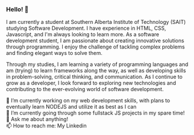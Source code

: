 ### Hello! 👋

<!--
**Ever-QN/ever-qn** is a ✨ _special_ ✨ repository because its `README.md` (this file) appears on your GitHub profile.

Here are some ideas to get you started:

- 🔭 I’m currently working on ...
- 🌱 I’m currently learning ...
- 👯 I’m looking to collaborate on ...
- 🤔 I’m looking for help with ...
- 💬 Ask me about ...
- 📫 How to reach me: ...
- 😄 Pronouns: ...
- ⚡ Fun fact: ...
-->

I am currently a student at Southern Alberta Institute of Technology (SAIT) studying Software Development. I have experience in HTML, CSS, Javascript, and I'm always looking to learn more. As a software development student, I am passionate about creating innovative solutions through programming. I enjoy the challenge of tackling complex problems and finding elegant ways to solve them. 

Through my studies, I am learning a variety of programming languages and am (trying) to learn frameworks along the way, as well as developing skills in problem-solving, critical thinking, and communication. As I continue to grow as a developer, I look forward to exploring new technologies and contributing to the ever-evolving world of software development.

🌱 I’m currently working on my web development skills, with plans to eventually learn NODEJS and utilize it as best as I can <br>
🔭 I’m currently going through some fullstack JS projects in my spare time!<br>
💬 Ask me about anything! <br>
📫 How to reach me: My Linkedin <br>
